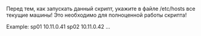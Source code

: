 Перед тем, как запускать данный скрипт, укажите в файле /etc/hosts
все текущие машины! Это необходимо для полноценной работы скрипта!

Example:
sp01 10.11.0.41
sp02 10.11.0.42
...
